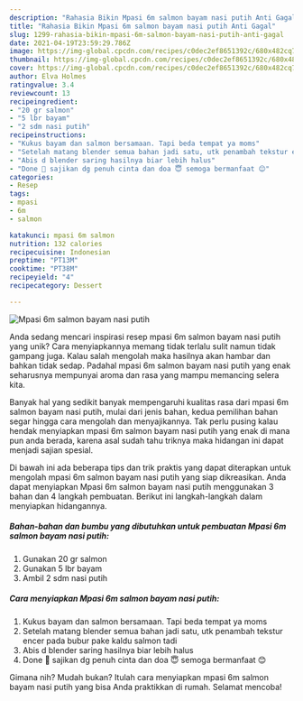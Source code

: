 ```yaml
---
description: "Rahasia Bikin Mpasi 6m salmon bayam nasi putih Anti Gagal"
title: "Rahasia Bikin Mpasi 6m salmon bayam nasi putih Anti Gagal"
slug: 1299-rahasia-bikin-mpasi-6m-salmon-bayam-nasi-putih-anti-gagal
date: 2021-04-19T23:59:29.786Z
image: https://img-global.cpcdn.com/recipes/c0dec2ef8651392c/680x482cq70/mpasi-6m-salmon-bayam-nasi-putih-foto-resep-utama.jpg
thumbnail: https://img-global.cpcdn.com/recipes/c0dec2ef8651392c/680x482cq70/mpasi-6m-salmon-bayam-nasi-putih-foto-resep-utama.jpg
cover: https://img-global.cpcdn.com/recipes/c0dec2ef8651392c/680x482cq70/mpasi-6m-salmon-bayam-nasi-putih-foto-resep-utama.jpg
author: Elva Holmes
ratingvalue: 3.4
reviewcount: 13
recipeingredient:
- "20 gr salmon"
- "5 lbr bayam"
- "2 sdm nasi putih"
recipeinstructions:
- "Kukus bayam dan salmon bersamaan. Tapi beda tempat ya moms"
- "Setelah matang blender semua bahan jadi satu, utk penambah tekstur encer pada bubur pake kaldu salmon tadi"
- "Abis d blender saring hasilnya biar lebih halus"
- "Done 👏 sajikan dg penuh cinta dan doa 😇 semoga bermanfaat 😊"
categories:
- Resep
tags:
- mpasi
- 6m
- salmon

katakunci: mpasi 6m salmon 
nutrition: 132 calories
recipecuisine: Indonesian
preptime: "PT13M"
cooktime: "PT38M"
recipeyield: "4"
recipecategory: Dessert

---
```



![Mpasi 6m salmon bayam nasi putih](https://img-global.cpcdn.com/recipes/c0dec2ef8651392c/680x482cq70/mpasi-6m-salmon-bayam-nasi-putih-foto-resep-utama.jpg)

Anda sedang mencari inspirasi resep mpasi 6m salmon bayam nasi putih yang unik? Cara menyiapkannya memang tidak terlalu sulit namun tidak gampang juga. Kalau salah mengolah maka hasilnya akan hambar dan bahkan tidak sedap. Padahal mpasi 6m salmon bayam nasi putih yang enak seharusnya mempunyai aroma dan rasa yang mampu memancing selera kita.



Banyak hal yang sedikit banyak mempengaruhi kualitas rasa dari mpasi 6m salmon bayam nasi putih, mulai dari jenis bahan, kedua pemilihan bahan segar hingga cara mengolah dan menyajikannya. Tak perlu pusing kalau hendak menyiapkan mpasi 6m salmon bayam nasi putih yang enak di mana pun anda berada, karena asal sudah tahu triknya maka hidangan ini dapat menjadi sajian spesial.


Di bawah ini ada beberapa tips dan trik praktis yang dapat diterapkan untuk mengolah mpasi 6m salmon bayam nasi putih yang siap dikreasikan. Anda dapat menyiapkan Mpasi 6m salmon bayam nasi putih menggunakan 3 bahan dan 4 langkah pembuatan. Berikut ini langkah-langkah dalam menyiapkan hidangannya.

<!--inarticleads1-->

##### Bahan-bahan dan bumbu yang dibutuhkan untuk pembuatan Mpasi 6m salmon bayam nasi putih:

1. Gunakan 20 gr salmon
1. Gunakan 5 lbr bayam
1. Ambil 2 sdm nasi putih




<!--inarticleads2-->

##### Cara menyiapkan Mpasi 6m salmon bayam nasi putih:

1. Kukus bayam dan salmon bersamaan. Tapi beda tempat ya moms
1. Setelah matang blender semua bahan jadi satu, utk penambah tekstur encer pada bubur pake kaldu salmon tadi
1. Abis d blender saring hasilnya biar lebih halus
1. Done 👏 sajikan dg penuh cinta dan doa 😇 semoga bermanfaat 😊




Gimana nih? Mudah bukan? Itulah cara menyiapkan mpasi 6m salmon bayam nasi putih yang bisa Anda praktikkan di rumah. Selamat mencoba!
